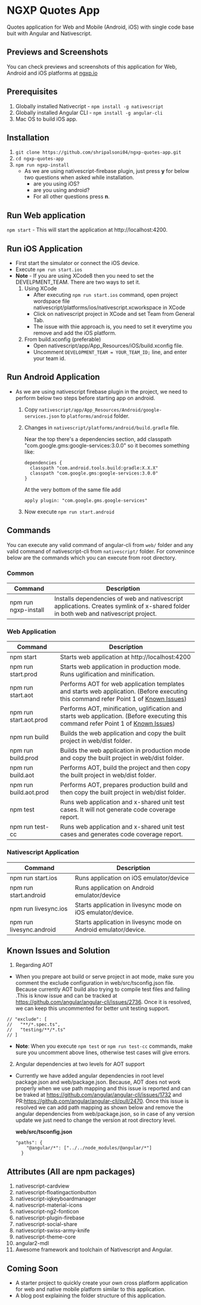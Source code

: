 # NGXP Quotes App
Quotes application for Web and Mobile (Android, iOS) with single code base buit with Angular and Nativescript.

## Previews and Screenshots
You can check previews and screenshots of this application for Web, Android and iOS platforms at [ngxp.io](http://ngxp.io/product/quotes-application/) 

## Prerequisites
1. Globally installed Nativecript  - `npm install -g nativescript`
2. Globally installed Angular CLI - `npm install -g angular-cli`
3. Mac OS to build iOS app.

## Installation
1. `git clone https://github.com/shripalsoni04/ngxp-quotes-app.git`
2. `cd ngxp-quotes-app`
3. `npm run ngxp-install`
    - As we are using nativescript-firebase plugin, just press **y** for below two questions when asked while installation. 
      - are you using iOS?
      - are you using android?
      - For all other questions press **n**. 

## Run Web application
`npm start` - This will start the application at http://localhost:4200. 

## Run iOS Application
- First start the simulator or connect the iOS device.
- Execute `npm run start.ios` 
- **Note** - If you are using XCode8 then you need to set the DEVELPMENT_TEAM. There are two ways to set it.
  1. Using XCode
      - After executing `npm run start.ios` command, open project wordspace file nativescript/platforms/ios/nativescript.xcworkspace in XCode
      - Click on nativescript project in XCode and set Team from General Tab.
      - The issue with thie approach is, you need to set it everytime you remove and add the iOS platform.
  2. From build.xconfig (preferable)
      - Open nativescript/app/App_Resources/iOS/build.xconfig file.
      - Uncomment `DEVELOPMENT_TEAM = YOUR_TEAM_ID;` line, and enter your team id.

## Run Android Application
- As we are using nativescript firebase plugin in the project, we need to perform below two steps before starting app on android.
  1. Copy `nativescript/app/App_Resources/Android/google-services.json` to `platforms/android` folder.
  2. Changes in `nativescript/platforms/android/build.gradle` file.
  
      Near the top there's a dependencies section, add classpath "com.google.gms:google-services:3.0.0" so it becomes something like:

      ```
      dependencies {
        classpath "com.android.tools.build:gradle:X.X.X"
        classpath "com.google.gms:google-services:3.0.0"
      }
      ```

      At the very bottom of the same file add
      
      ```
      apply plugin: "com.google.gms.google-services"
      ```
  3. Now execute `npm run start.android`
  
## Commands
You can execute any valid command of angular-cli from `web/` folder and any valid command of nativescript-cli from `nativescript/` folder.
For convenince below are the commands which you can execute from root directory.

### Common
| Command                | Description                                                                                                                          |
|------------------------|--------------------------------------------------------------------------------------------------------------------------------------|
| npm run ngxp-install   | Installs dependencies of web and nativescript applications. Creates symlink of x-shared folder in both web and nativescript project. |

### Web Application
| Command                | Description                                                                                                                        |
|------------------------|------------------------------------------------------------------------------------------------------------------------------------|
| npm start              | Starts web application at http://localhost:4200                                                                                    |
| npm run start.prod     | Starts web application in production mode. Runs uglification and minification.                                                     |
| npm run start.aot      | Performs AOT for web application templates and starts web application. (Before executing this command refer Point 1 of [Known Issues](https://github.com/shripalsoni04/ngxp-quotes-app#known-issues-and-solution))                                                            |
| npm run start.aot.prod | Performs AOT, minification, uglification and starts web application. (Before executing this command refer Point 1 of [Known Issues](https://github.com/shripalsoni04/ngxp-quotes-app#known-issues-and-solution))                                                              |
| npm run build          | Builds the web application and copy the built project in web/dist folder.                                                          |
| npm run build.prod     | Builds the web application in production mode and copy the built project in web/dist folder.                                       |
| npm run build.aot      | Performs AOT, build the project and then copy the built project in web/dist folder.                                                |
| npm run build.aot.prod | Performs AOT, prepares production build and then copy the built project in web/dist folder.                                        |
| npm test               | Runs web application and x-shared unit test cases. It will not generate code coverage report.                                      |
| npm run test-cc        | Runs web application and x-shared unit test cases and generates code coverage report.                                              |
                                      

### Nativescript Application
| Command                  | Description                                                                                                                        |
|--------------------------|------------------------------------------------------------------------------------------------------------------------------------|
| npm run start.ios        | Runs application on iOS emulator/device                                                                                            |
| npm run start.android    | Runs application on Android emulator/device                                                                                        |
| npm run livesync.ios     | Starts application in livesync mode on iOS emulator/device.                                                                        |
| npm run livesync.android | Starts application in livesync mode on Android emulator/device.       

## Known Issues and Solution
1. Regarding AOT
  - When you prepare aot build or serve project in aot mode, make sure you comment the exclude configuration in web/src/tsconfig.json file. Because currently AOT build also trying to compile test files and failing .This is know issue and can be tracked at https://github.com/angular/angular-cli/issues/2736. Once it is resolved, we can keep this uncommented for better unit testing support.
  ```
  // "exclude": [
  //   "**/*.spec.ts",
  //   "testing/**/*.ts"
  // ]
  ```

  - **Note**: When you execute `npm test` or `npm run test-cc` commands, make sure you uncomment above lines, otherwise test cases will give errors.

2. Angular dependencies at two levels for AOT support
  - Currently we have added angular dependencies in root level package.json and web/package.json. Because, AOT does not work properly when we use path mapping and this issue is reported and can be traked at https://github.com/angular/angular-cli/issues/1732 and PR:https://github.com/angular/angular-cli/pull/2470. Once this issue is resolved we can add path mapping as shown below and remove the angular dependencies from web/package.json, so in case of any version update we just need to change the version at root directory level.

    **web/src/tsconfig.json**
    ```
    "paths": {
        "@angular/*": ["../../node_modules/@angular/*"]
      }
    ```
   
## Attributes (All are npm packages)
1. nativescript-cardview
2. nativescript-floatingactionbutton
3. nativescript-iqkeyboardmanager
4. nativescript-material-icons
5. nativescript-ng2-fonticon
6. nativescript-plugin-firebase
7. nativescript-social-share
8. nativescript-swiss-army-knife
9. nativescript-theme-core
10. angular2-mdl
11. Awesome framework and toolchain of Nativescript and Angular.

## Coming Soon
- A starter project to quickly create your own cross platform application for web and native mobile platform similar to this application.
- A blog post explaining the folder structure of this application.
